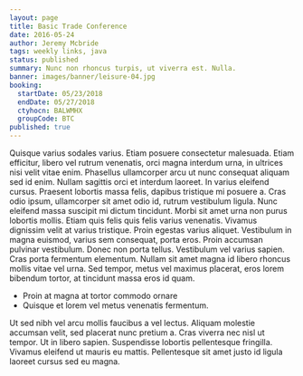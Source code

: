 ```yaml
---
layout: page
title: Basic Trade Conference
date: 2016-05-24
author: Jeremy Mcbride
tags: weekly links, java
status: published
summary: Nunc non rhoncus turpis, ut viverra est. Nulla.
banner: images/banner/leisure-04.jpg
booking:
  startDate: 05/23/2018
  endDate: 05/27/2018
  ctyhocn: BALWMHX
  groupCode: BTC
published: true
---
```

Quisque varius sodales varius. Etiam posuere consectetur malesuada. Etiam efficitur, libero vel rutrum venenatis, orci magna interdum urna, in ultrices nisi velit vitae enim. Phasellus ullamcorper arcu ut nunc consequat aliquam sed id enim. Nullam sagittis orci et interdum laoreet. In varius eleifend cursus. Praesent lobortis massa felis, dapibus tristique mi posuere a. Cras odio ipsum, ullamcorper sit amet odio id, rutrum vestibulum ligula. Nunc eleifend massa suscipit mi dictum tincidunt.
Morbi sit amet urna non purus lobortis mollis. Etiam quis felis quis felis varius venenatis. Vivamus dignissim velit at varius tristique. Proin egestas varius aliquet. Vestibulum in magna euismod, varius sem consequat, porta eros. Proin accumsan pulvinar vestibulum. Donec non porta tellus. Vestibulum vel varius sapien. Cras porta fermentum elementum. Nullam sit amet magna id libero rhoncus mollis vitae vel urna. Sed tempor, metus vel maximus placerat, eros lorem bibendum tortor, at tincidunt massa eros id quam.

* Proin at magna at tortor commodo ornare
* Quisque et lorem vel metus venenatis fermentum.

Ut sed nibh vel arcu mollis faucibus a vel lectus. Aliquam molestie accumsan velit, sed placerat nunc pretium a. Cras viverra nec nisl ut tempor. Ut in libero sapien. Suspendisse lobortis pellentesque fringilla. Vivamus eleifend ut mauris eu mattis. Pellentesque sit amet justo id ligula laoreet cursus sed eu magna.
